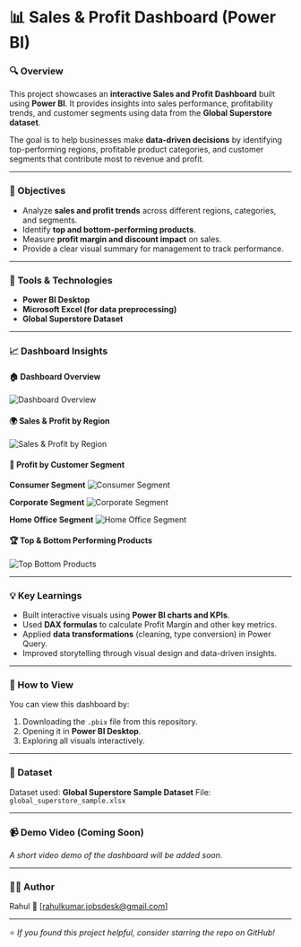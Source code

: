 # 📊 Sales & Profit Dashboard (Power BI)

### 🔍 Overview

This project showcases an **interactive Sales and Profit Dashboard** built using **Power BI**.
It provides insights into sales performance, profitability trends, and customer segments using data from the **Global Superstore dataset**.

The goal is to help businesses make **data-driven decisions** by identifying top-performing regions, profitable product categories, and customer segments that contribute most to revenue and profit.

---

### 🎯 Objectives

* Analyze **sales and profit trends** across different regions, categories, and segments.
* Identify **top and bottom-performing products**.
* Measure **profit margin and discount impact** on sales.
* Provide a clear visual summary for management to track performance.

---

### 🧰 Tools & Technologies

* **Power BI Desktop**
* **Microsoft Excel (for data preprocessing)**
* **Global Superstore Dataset**

---

### 📈 Dashboard Insights

#### 🏠 Dashboard Overview

![Dashboard Overview](screenshots/dashboard_overview.png)

#### 🌍 Sales & Profit by Region

![Sales & Profit by Region](screenshots/profit_by_region.png)

#### 👥 Profit by Customer Segment

**Consumer Segment**
![Consumer Segment](screenshots/profit_by_segment_consumer.png)

**Corporate Segment**
![Corporate Segment](screenshots/profit_by_segment_corporate.png)

**Home Office Segment**
![Home Office Segment](screenshots/profit_by_segment_homeoffice.png)

#### 🏆 Top & Bottom Performing Products

![Top Bottom Products](screenshots/top_bottom_products.png)

---

### 💡 Key Learnings

* Built interactive visuals using **Power BI charts and KPIs**.
* Used **DAX formulas** to calculate Profit Margin and other key metrics.
* Applied **data transformations** (cleaning, type conversion) in Power Query.
* Improved storytelling through visual design and data-driven insights.

---

### 🚀 How to View

You can view this dashboard by:

1. Downloading the `.pbix` file from this repository.
2. Opening it in **Power BI Desktop**.
3. Exploring all visuals interactively.

---

### 📂 Dataset

Dataset used: **Global Superstore Sample Dataset**
File: `global_superstore_sample.xlsx`

---

### 📹 Demo Video (Coming Soon)

*A short video demo of the dashboard will be added soon.*

---

### 👨‍💻 Author

Rahul
📧 [rahulkumar.jobsdesk@gmail.com]


---

⭐ *If you found this project helpful, consider starring the repo on GitHub!*

